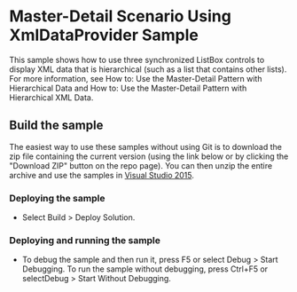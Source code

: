 
# Master-Detail Scenario Using XmlDataProvider Sample
This sample shows how to use three synchronized ListBox controls to display XML data that is hierarchical (such as a list that contains other lists). For more information, see How to: Use the Master-Detail Pattern with Hierarchical Data and How to: Use the Master-Detail Pattern with Hierarchical XML Data.

## Build the sample
The easiest way to use these samples without using Git is to download the zip file containing the current version (using the link below or by clicking the "Download ZIP" button on the repo page). You can then unzip the entire archive and use the samples in [Visual Studio 2015](https://www.visualstudio.com/wpf-vs).

### Deploying the sample
- Select Build > Deploy Solution. 

### Deploying and running the sample
- To debug the sample and then run it, press F5 or select Debug >  Start Debugging. To run the sample without debugging, press Ctrl+F5 or selectDebug > Start Without Debugging. 

